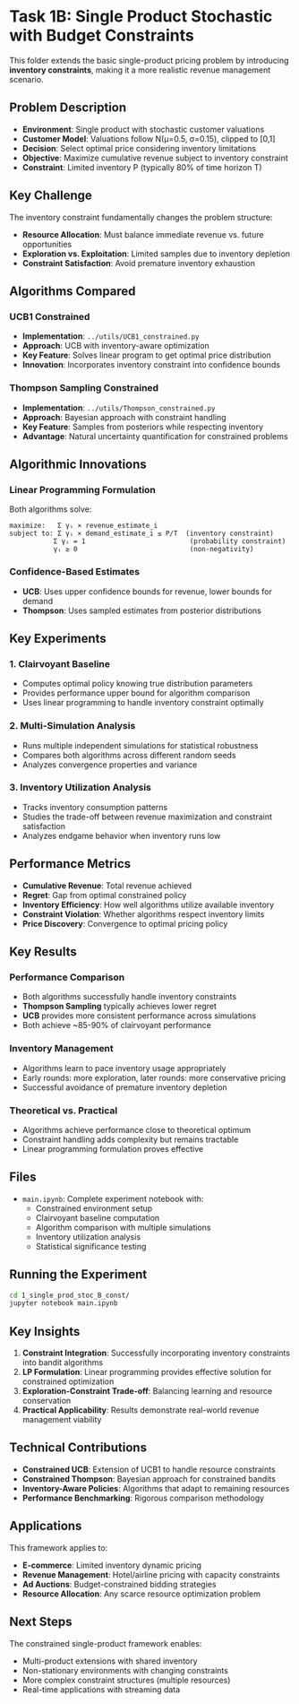 # Task 1B: Single Product Stochastic with Budget Constraints

This folder extends the basic single-product pricing problem by introducing **inventory constraints**, making it a more realistic revenue management scenario.

## Problem Description

- **Environment**: Single product with stochastic customer valuations
- **Customer Model**: Valuations follow N(μ=0.5, σ=0.15), clipped to [0,1]
- **Decision**: Select optimal price considering inventory limitations
- **Objective**: Maximize cumulative revenue subject to inventory constraint
- **Constraint**: Limited inventory P (typically 80% of time horizon T)

## Key Challenge

The inventory constraint fundamentally changes the problem structure:
- **Resource Allocation**: Must balance immediate revenue vs. future opportunities
- **Exploration vs. Exploitation**: Limited samples due to inventory depletion
- **Constraint Satisfaction**: Avoid premature inventory exhaustion

## Algorithms Compared

### UCB1 Constrained
- **Implementation**: `../utils/UCB1_constrained.py`
- **Approach**: UCB with inventory-aware optimization
- **Key Feature**: Solves linear program to get optimal price distribution
- **Innovation**: Incorporates inventory constraint into confidence bounds

### Thompson Sampling Constrained
- **Implementation**: `../utils/Thompson_constrained.py`
- **Approach**: Bayesian approach with constraint handling
- **Key Feature**: Samples from posteriors while respecting inventory
- **Advantage**: Natural uncertainty quantification for constrained problems

## Algorithmic Innovations

### Linear Programming Formulation
Both algorithms solve:
```
maximize:   Σ γᵢ × revenue_estimate_i
subject to: Σ γᵢ × demand_estimate_i ≤ P/T  (inventory constraint)
           Σ γᵢ = 1                          (probability constraint)
           γᵢ ≥ 0                            (non-negativity)
```

### Confidence-Based Estimates
- **UCB**: Uses upper confidence bounds for revenue, lower bounds for demand
- **Thompson**: Uses sampled estimates from posterior distributions

## Key Experiments

### 1. Clairvoyant Baseline
- Computes optimal policy knowing true distribution parameters
- Provides performance upper bound for algorithm comparison
- Uses linear programming to handle inventory constraint optimally

### 2. Multi-Simulation Analysis
- Runs multiple independent simulations for statistical robustness
- Compares both algorithms across different random seeds
- Analyzes convergence properties and variance

### 3. Inventory Utilization Analysis
- Tracks inventory consumption patterns
- Studies the trade-off between revenue maximization and constraint satisfaction
- Analyzes endgame behavior when inventory runs low

## Performance Metrics

- **Cumulative Revenue**: Total revenue achieved
- **Regret**: Gap from optimal constrained policy
- **Inventory Efficiency**: How well algorithms utilize available inventory
- **Constraint Violation**: Whether algorithms respect inventory limits
- **Price Discovery**: Convergence to optimal pricing policy

## Key Results

### Performance Comparison
- Both algorithms successfully handle inventory constraints
- **Thompson Sampling** typically achieves lower regret
- **UCB** provides more consistent performance across simulations
- Both achieve ~85-90% of clairvoyant performance

### Inventory Management
- Algorithms learn to pace inventory usage appropriately
- Early rounds: more exploration, later rounds: more conservative pricing
- Successful avoidance of premature inventory depletion

### Theoretical vs. Practical
- Algorithms achieve performance close to theoretical optimum
- Constraint handling adds complexity but remains tractable
- Linear programming formulation proves effective

## Files

- `main.ipynb`: Complete experiment notebook with:
  - Constrained environment setup
  - Clairvoyant baseline computation
  - Algorithm comparison with multiple simulations
  - Inventory utilization analysis
  - Statistical significance testing

## Running the Experiment

```bash
cd 1_single_prod_stoc_B_const/
jupyter notebook main.ipynb
```

## Key Insights

1. **Constraint Integration**: Successfully incorporating inventory constraints into bandit algorithms
2. **LP Formulation**: Linear programming provides effective solution for constrained optimization
3. **Exploration-Constraint Trade-off**: Balancing learning and resource conservation
4. **Practical Applicability**: Results demonstrate real-world revenue management viability

## Technical Contributions

- **Constrained UCB**: Extension of UCB1 to handle resource constraints
- **Constrained Thompson**: Bayesian approach for constrained bandits
- **Inventory-Aware Policies**: Algorithms that adapt to remaining resources
- **Performance Benchmarking**: Rigorous comparison methodology

## Applications

This framework applies to:
- **E-commerce**: Limited inventory dynamic pricing
- **Revenue Management**: Hotel/airline pricing with capacity constraints
- **Ad Auctions**: Budget-constrained bidding strategies
- **Resource Allocation**: Any scarce resource optimization problem

## Next Steps

The constrained single-product framework enables:
- Multi-product extensions with shared inventory
- Non-stationary environments with changing constraints
- More complex constraint structures (multiple resources)
- Real-time applications with streaming data
